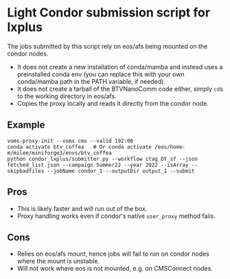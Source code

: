 # Light Condor submission script for lxplus

The jobs submitted by this script rely on eos/afs being mounted on the condor nodes.

- It does not create a new installation of conda/mamba and instead uses a preinstalled conda env (you can replace this with your own conda/mamba path in the PATH variable, if needed).
- It does not create a tarball of the BTVNanoComm code either, simply `cd`s to the working directory in eos/afs.
- Copies the proxy locally and reads it directly from the condor node.

## Example
```
voms-proxy-init --voms cms --valid 192:00
conda activate btv_coffea   # Or conda activate /eos/home-m/milee/miniforge3/envs/btv_coffea
python condor_lxplus/submitter.py --workflow ctag_DY_sf --json fetched_list.json --campaign Summer22 --year 2022 --isArray --skipbadfiles --jobName condor_1 --outputDir output_1 --submit
```

## Pros
- This is likely faster and will run out of the box.
- Proxy handling works even if condor's native `user_proxy` method fails.

## Cons
- Relies on eos/afs mount, hence jobs will fail to run on condor nodes where the mount is unstable.
- Will not work where eos is not mounted, e.g. on CMSConnect nodes.
